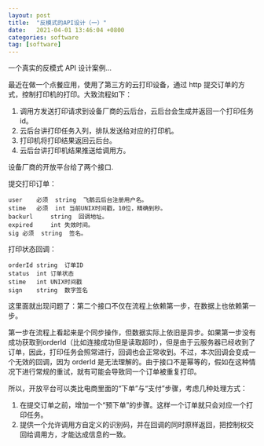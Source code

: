 ```yaml
---
layout: post
title:  "反模式的API设计（一）"
date:   2021-04-01 13:46:04 +0800
categories: software
tag: [software]
---
```


一个真实的反模式 API 设计案例...

<!-- more -->

最近在做一个点餐应用，使用了第三方的云打印设备，通过 http 提交订单的方式，控制打印机的打印。大致流程如下：

1. 调用方发送打印请求到设备厂商的云后台，云后台会生成并返回一个打印任务id。
2. 云后台讲打印任务入列，排队发送给对应的打印机。
3. 打印机将打印结果返回云后台。
4. 云后台讲打印机结果推送给调用方。

设备厂商的开放平台给了两个接口.

提交打印订单：

    user	必须	string	飞鹅云后台注册用户名。
    stime	必须	int	当前UNIX时间戳，10位，精确到秒。
    backurl		string	回调地址。
    expired		int	失效时间。
    sig	必须	string	签名。


打印状态回调：

    orderId	string	订单ID
    status	int	订单状态
    stime	int	UNIX时间戳
    sign	string	数字签名


这里面就出现问题了：第二个接口不仅在流程上依赖第一步，在数据上也依赖第一步。

第一步在流程上看起来是个同步操作，但数据实际上依旧是异步。如果第一步没有成功获取到orderId（比如连接成功但是读取超时），但是由于云服务器已经收到了订单，因此，打印任务会照常进行，回调也会正常收到。不过，本次回调会变成一个无效的回调，因为 orderId 是无法理解的。由于接口不是幂等的，假如在这种情况下进行常规的重试，就有可能会导致同一个订单被重复打印。

所以，开放平台可以类比电商里面的“下单”与“支付”步骤，考虑几种处理方式：

1. 在提交订单之前，增加一个“预下单”的步骤。这样一个订单就只会对应一个打印任务。
2. 提供一个允许调用方自定义的识别码，并在回调的同时原样返回，把控制权交回给调用方，才能达成信息的一致。
